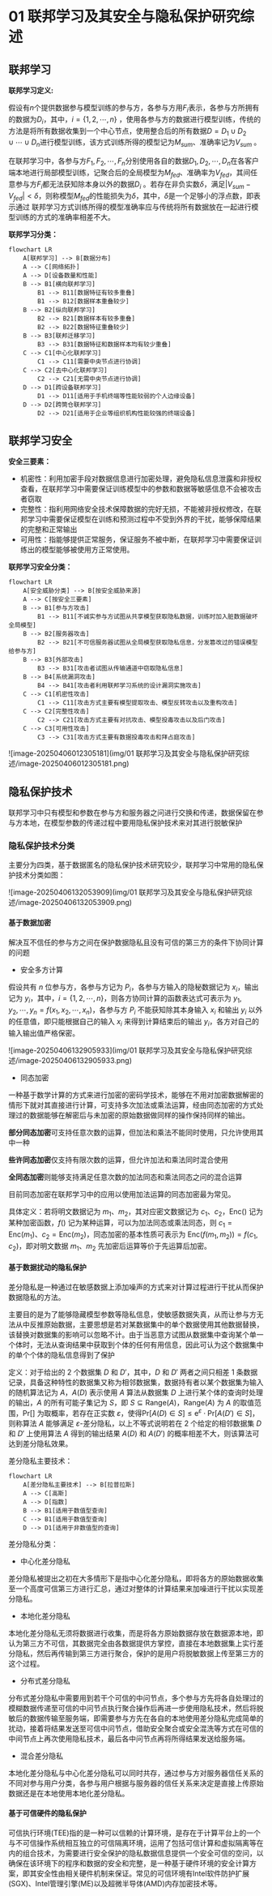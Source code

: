 # 01 联邦学习及其安全与隐私保护研究综述



## 联邦学习

**联邦学习定义:**

假设有$n$个提供数据参与模型训练的参与方，各参与方用$F_i$表示，各参与方所拥有的数据为$D_i$，其中，$i = \{1,2,\cdots,n\}$ ，使用各参与方的数据进行模型训练，传统的方法是将所有数据收集到一个中心节点，使用整合后的所有数据$D = D_1\cup D_2\cup\cdots\cup D_n$进行模型训练，该方式训练所得的模型记为$M_{sum}$、准确率记为$V_{sum}$ 。

在联邦学习中，各参与方$F_1,F_2,\cdots,F_n$分别使用各自的数据$D_1,D_2,\cdots,D_n$在各客户端本地进行局部模型训练，记聚合后的全局模型为$M_{fed}$、准确率为$V_{fed}$，其间任意参与方$F_i$都无法获知除本身以外的数据$D_i$ 。若存在非负实数$\delta$，满足$\vert V_{sum} - V_{fed}\vert < \delta$，则称模型$M_{fed}$的性能损失为$\delta$，其中，$\delta$​是一个足够小的浮点数，即表示通过 联邦学习方式训练所得的模型准确率应与传统将所有数据放在一起进行模型训练的方式的准确率相差不大。



**联邦学习分类：**

```mermaid
flowchart LR
    A[联邦学习] --> B[数据分布]
    A --> C[网络拓扑]
    A --> D[设备数量和性能]
    B --> B1[横向联邦学习]
        B1 --> B11[数据特征有较多重叠]
        B1 --> B12[数据样本重叠较少]
    B --> B2[纵向联邦学习]
        B2 --> B21[数据样本有较多重叠]
        B2 --> B22[数据特征重叠较少]
    B --> B3[联邦迁移学习]
        B3 --> B31[数据特征和数据样本均有较少重叠]
    C --> C1[中心化联邦学习]
        C1 --> C11[需要中央节点进行协调]
    C --> C2[去中心化联邦学习]
        C2 --> C21[无需中央节点进行协调]
    D --> D1[跨设备联邦学习]
        D1 --> D11[适用于手机终端等性能较弱的个人边缘设备]
    D --> D2[跨筒仓联邦学习]
        D2 --> D21[适用于企业等组织机构性能较强的终端设备]
```

## 联邦学习安全

**安全三要素：**

+ 机密性：利用加密手段对数据信息进行加密处理，避免隐私信息泄露和非授权查看，在联邦学习中需要保证训练模型中的参数和数据等敏感信息不会被攻击者窃取
+ 完整性：指利用网络安全技术保障数据的完好无损，不能被非授权修改，在联邦学习中需要保证模型在训练和预测过程中不受到外界的干扰，能够保障结果的完整和正常输出
+ 可用性：指能够提供正常服务，保证服务不被中断，在联邦学习中需要保证训练出的模型能够被使用方正常使用。



 **联邦学习安全分类：**



```mermaid
flowchart LR
    A[安全威胁分类] --> B[按安全威胁来源]
    A --> C[按安全三要素]
    B --> B1[参与方攻击]
    	B1 --> B11[不诚实参与方试图从共享模型获取隐私数据，训练时加入脏数据破坏全局模型]
    B --> B2[服务器攻击]
    	B2 --> B21[不可信服务器试图从全局模型获取隐私信息，分发篡改过的错误模型给参与方]
    B --> B3[外部攻击]
    	B3 --> B31[攻击者试图从传输通道中窃取隐私信息]
    B --> B4[系统漏洞攻击]
    	B4 --> B41[攻击者利用联邦学习系统的设计漏洞实施攻击]
    C --> C1[机密性攻击]
    	C1 --> C11[攻击方式主要有模型提取攻击、模型反转攻击以及重构攻击]
    C --> C2[完整性攻击]
    	C2 --> C21[攻击方式主要有对抗攻击、模型投毒攻击以及后门攻击]
    C --> C3[可用性攻击]
    	C3 --> C31[攻击方式主要有数据投毒攻击和拜占庭攻击]
```



![image-20250406012305181](img/01 联邦学习及其安全与隐私保护研究综述/image-20250406012305181.png)





## 隐私保护技术

联邦学习中只有模型和参数在参与方和服务器之问进行交换和传递，数据保留在参与方本地，在模型参数的传递过程中要用隐私保护技术来对其进行脱敏保护

### 隐私保护技术分类

主要分为四类，基于数据匿名的隐私保护技术研究较少，联邦学习中常用的隐私保护技术分类如图：

![image-20250406132053909](img/01 联邦学习及其安全与隐私保护研究综述/image-20250406132053909.png)

#### 基于数据加密

解决互不信任的参与方之间在保护数据隐私且没有可信的第三方的条件下协同计算的问题

+ 安全多方计算

假设共有 $n$ 位参与方，各参与方记为 $P_i$，各参与方输入的隐秘数据记为 $x_i$，输出记为 $y_i$，其中，$i = \{1, 2, \cdots, n\}$，则各方协同计算的函数表达式可表示为 $y_1, y_2, \cdots, y_n = f(x_1, x_2, \cdots, x_n)$，各参与方 $P_i$ 不能获知除其本身输入 $x_i$ 和输出 $y_i$ 以外的任意值，即只能根据自己的输入 $x_i$ 来得到计算结束后的输出 $y_i$，各方对自己的输入输出值严格保密。

![image-20250406132905933](img/01 联邦学习及其安全与隐私保护研究综述/image-20250406132905933.png)

+ 同态加密

一种基于数学计算的方式来进行加密的密码学技术，能够在不用对加密数据解密的情形下就对其直接进行计算，可支持多次加法或乘法运算，经由同态加密的方式处理过的数据能够在解密后与未加密的原始数据做同样的操作保持同样的输出。

**部分同态加密**可支持任意次数的运算，但加法和乘法不能同时使用，只允许使用其中一种

**些许同态加密**仅支持有限次数的运算，但允许加法和乘法同时混合使用

**全同态加密**则能够支持满足任意次数的加法同态和乘法同态之问的混合运算

目前同态加密在联邦学习中的应用以使用加法运算的同态加密最为常见。

具体定义：若将明文数据记为 $m_1$、$m_2$，其对应密文数据记为 $c_1$、$c_2$，$\text{Enc}()$ 记为某种加密函数，$f()$ 记为某种运算，可以为加法同态或乘法同态，则 $c_1 = \text{Enc}(m_1)$、$c_2 = \text{Enc}(m_2)$，同态加密的基本性质可表示为 $\text{Enc}(f(m_1, m_2)) = f(c_1, c_2)$，即对明文数据 $m_1$、$m_2$ 先加密后运算等价于先运算后加密。 



#### 基于数据扰动的隐私保护

差分隐私是一种通过在敏感数据上添加噪声的方式来对计算过程进行干扰从而保护数据隐私的方法。

主要目的是为了能够隐藏模型参数等隐私信息，使敏感数据失真，从而让参与方无法从中反推原始数据，主要思想是若对某数据集中的单个数据使用其他数据替换，该替换对数据集的影响可以忽略不计。由于当恶意方试图从数据集中查询某个单一个体时，无法从查询结果中获取到个体的任何有用信息，因此可认为这个数据集中的单个个体的隐私信息得到了保护

定义：对于给出的 2 个数据集 $D$ 和 $D'$，其中，$D$ 和 $D'$ 两者之间只相差 1 条数据记录，具备这种特性的数据集又称为相邻数据集，数据持有者以某个数据集为输入的随机算法记为 $A$，$A(D)$ 表示使用 $A$ 算法从数据集 $D$ 上进行某个体的查询时处理的输出，$A$ 的所有可能子集记为 $S$，即 $S \subseteq \text{Range}(A)$，$\text{Range}(A)$ 为 $A$ 的取值范围，$\text{Pr}[]$ 为取概率，若存在正实数 $\varepsilon$，使得$\text{Pr}[A(D) \in S] \leq \text{e}^{\varepsilon} \cdot \text{Pr}[A(D') \in S]$，则称算法 $A$ 能够满足 $\varepsilon$-差分隐私，以上不等式说明若在 2 个给定的相邻数据集 $D$ 和 $D'$ 上使用算法 $A$ 得到的输出结果 $A(D)$ 和 $A(D')$ 的概率相差不大，则该算法可达到差分隐私效果。 

差分隐私主要技术：

```mermaid
flowchart LR
    A[差分隐私主要技术] --> B[拉普拉斯]
    A --> C[高斯]
    A --> D[指数]
    B --> B1[适用于数值型查询]
    C --> B1[适用于数值型查询]
    D --> D1[适用于非数值型的查询]
```

差分隐私分类：

+ 中心化差分隐私

差分隐私被提出之初在大多情形下是指中心化差分隐私，即将各方的原始数据收集至一个高度可信第三方进行汇总，通过对整体的计算结果来加噪进行干扰以实现差分隐私。

+ 本地化差分隐私

本地化差分隐私无须将数据进行收集，而是将各方原始数据存放在数据源本地，即认为第三方不可信，其数据完全由各数据提供方掌控，直接在本地数据集上实行差分隐私，然后再传输到第三方进行聚合，保护的是用户将脱敏数据上传至第三方的这个过程。

+ 分布式差分隐私

分布式差分隐私中需要用到若干个可信的中问节点，多个参与方先将各自处理过的模糊数据传递至可信的中问节点执行聚合操作后再进一步使用隐私技术，然后将脱敏后的数据传输至服务端，即需要参与方先在各自的本地使用差分隐私完成简单的扰动，接着将结果发送至可信中问节点，借助安全聚合或安全混洗等方式在可信的中间节点上再次使用隐私技术，最后各中问节点再将所得结果发送给服务端。

+ 混合差分隐私

本地化差分隐私与中心化差分隐私可以同时共存，通过参与方对服务器信任关系的不同对参与用户分类，各参与用户根据与服务器的信任关系来决定是直接上传原始数据还是在本地使用本地化差分隐私。



#### 基于可信硬件的隐私保护

可信执行环境(TEE)指的是一种可以信赖的计算环境，是存在于计算平台上的一个与不可信操作系统相互独立的可信隔离环境，运用了包括可信计算和虚拟隔离等在内的组合技术，为需要进行安全保护的隐私数据信息提供一个安全可信的空问，以确保在该环境下的程序和数据的安全和完整，是一种基于硬件环境的安全计算方案，即其安全性由相关硬件机制来保证。常见的可信环境有Intel软件防护扩展(SGX)、Intel管理引擎(ME)以及超微半导体(AMD)内存加密技术等。
